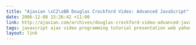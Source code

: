 ```yaml
---
title: "Ajaxian \xC2\xBB Douglas Crockford Video: Advanced JavaScript"
date: 2006-12-08 15:26:42 +11:00
link: http://ajaxian.com/archives/douglas-crockford-video-advanced-javascript
tags: javascript ajax video programming tutorial presentation web yahoo yui
layout: link
---
```

